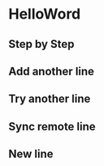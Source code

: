 # HelloWord

## Step by Step

## Add another line

## Try another line

## Sync remote line

## New line
